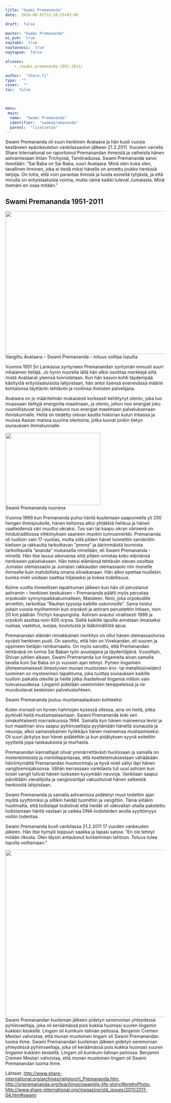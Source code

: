 ```yaml
---
title: "Swami Premananda"
date:  2018-08-01T12:18:25+03:00

draft:  false

master: "Swami Premananda"
ei_pvm:  true
naytakk:  true
naytavuosi:  true
naytapvm:  false

aliases:
    - /swami-premananda-1951-2011/

author:  "share.fi"
type:  ""
cover:  ""
toc:  false


 
menu:
 main:
  name:  "Swami Premananda"
  identifier:  "swamipremananda"
  parent:  "lisatietoa"
---
```

<p class="alustus">Swami Premananda oli suuri henkinen Avataara ja hän kuoli vuosia kestäneen epäoikeutetun vankilassaolon jälkeen 21.2.2011. Vuosien varrella Share International on raportoinut Premanandan ihmeistä ja vaiheista hänen ashramissaan Intian Trichyssä, Tamilnadussa. Swami Premananda sanoi itsestään: ”Sai Baba on Sai Baba, suuri Avataara. Minä olen kuka olen, tavallinen ihminen, joka ei tiedä miksi hänelle on annettu joukko henkisiä lahjoja. On totta, että voin parantaa ihmisiä ja luoda esineitä tyhjästä, ja että minulla on erityislaatuisia voimia, mutta nämä kaikki tulevat Jumalasta. Minä itsenäni en osaa mitään.”</p>
<h2>Swami Premananda 1951-2011</h2>
<p class="aligncenter"><img src="https://sharefi-cdn.sirv.com/sharefi/swami-premananda-kasvokuva.webp" width="550" height="447" alt="" /><br />Vangittu Avataara – Swami Premananda – totuus voittaa lopulta</p>

<p>Vuonna 1951 Sri Lankassa syntyneen Premanandan syntymän ennusti suuri intialainen tietäjä. Jo hyvin nuorella iällä hän alkoi osoittaa merkkejä siitä mistä Avataarat yleensä tunnistetaan. Kun hän kasvoi kohti täydempää käsitystä erityislaatuisista lahjoistaan, hän antoi itsensä enenevässä määrin kohtalonsa täyttäviin tehtäviin ja rooliinsa ihmisten palvelijana.</p>

<p>Avataara on jo määritelmän mukaisesti korkeasti kehittynyt olento, joka tuo muassaan tiettyjä energioita maailmaan, ja olento, johon nuo energiat joko ruumiillistuvat tai joka ankkuroi nuo energiat maailmaan palveluksenaan ihmiskunnalle. Heitä on tiedetty olevan kautta historian kulun Intiassa ja muissa Aasian maissa suurina olentoina, jotka tuovat jonkin tietyn siunauksen ihmiskunnalle.</p>
<p class="alignright"><img src="https://sharefi-cdn.sirv.com/sharefi/swami-premananda-nuorena.jpg" width="299" height="226" alt="" /><br />
Swami Premananda nuorena</p>

<p>Vuonna 1969 kun Premananda puhui häntä kuulemaan saapuneelle yli 200 hengen ihmisjoukolle, hänen kehonsa alkoi yhtäkkiä hehkua ja hänen vaatteidensä väri muuttui okraksi. Tuo sari tai kaapu okran värisenä on hindutraditiossa vihkimyksen saaneen munkin tunnusmerkki. Premananda oli tuolloin vain 17-vuotias, mutta siitä pitäen hänet tunnettiin sanskriitin kielisen ja rakkautta tarkoittavan ”prema” ja äärimmäistä hurmiota tarkoittavalla ”ananda” mukaisella nimellään, eli Swami Premananda -nimellä. Hän itse lausui aikovansa siitä pitäen omistaa koko elämänsä henkiseen palvelukseen. Hän totesi elämänsä tehtävän olevan osoittaa Jumalan olemassaolo ja Jumalan rakkauden olemassaolo niin monelle ihmiselle kuin mahdollista omana elinaikanaan. Hän alkoi opettaa muillekin kuinka mieli voidaan saattaa hiljaiseksi ja kokea todellisuus.</p>

<p>Kolme vuotta ihmeellisen tapahtuman jälkeen kun hän oli perustanut ashramin – henkisen keskuksen – Premananda päätti myös perustaa orpokodin synnyinpaikkakunnalleen, Mataleen. Nimi, joka orpokodille annettiin, tarkoittaa ”Rauhan tyyssija kaikille uskonnoille”. Sama toistui joitain vuosia myöhemmin kun orpokoti ja ashram perustettiin Intiaan, noin 20 km päähän Trichyn kaupungista. Ashram avautui virallisesti 1989 ja orpokoti asuttaa noin 600 orpoa. Siellä kaikille lapsille annetaan ilmaiseksi ruokaa, vaatetus, suojaa, koulutusta ja lääkinnällistä apua.</p>

<p>Premanandan elämän rinnakkainen merkitys on ollut hänen olemassaolonsa syvästi henkinen puoli. On sanottu, että hän on Vivekandan, eli suuren ja oppineen tietäjän reinkarnaatio. On myös sanottu, että Premanandan tehtävänä on toimia Sai Baban työn avustajana ja täydentäjänä. Vuosittain, Shivan juhlien aikaan, Swami Premananda luo lingameita aivan samalla tavalla kuin Sai Baba on jo vuosien ajan tehnyt. Pyhien lingamien (ihmeenomaisesti ilmestyvien munan muotoisten kivi- tai metalliesineiden) luominen on mysteerinen tapahtuma, joka tuottaa siunauksen kaikille tuolloin paikalla oleville ja heille jotka ihastelevat lingamia milloin vain tulevaisuudessa. Lingamit pidetään useimmiten temppeleissä ja ne muodostavat keskeisen palveluskohteen.</p>
<p>Swami Premananda joutuu mustamaalauksen kohteeksi</p>

<p>Kuten monasti on hyvien hahmojen kysessä ollessa, aina on heitä, jotka pyrkivät heitä mustamaalaamaan. Swami Premananda koki sen omakohtaisesti marraskuussa 1994. Samalla kun hänen maineensa levisi ja kun maailman sivu saapui pyhiinvaeltajia pyytämään häneltä siunausta ja neuvoja, alkoi samanaikainen hyökkäys hänen maineensa mustaamiseksi. Oli suuri järkytys kun hänet pidätettiin ja kun pidätyksen syynä esitettiin syytteitä jopa raiskauksista ja murhasta.</p>

<p>Premanandan kannattajat olivat ymmärrettävästi huolissaan ja samalla on mielenkiintoista ja merkillepantavaa, että koettelemuksestaan vähääkään häiriintymättä Premanandan huumorintaju ja hyvä mieli säilyi läpi hänen vangitsemisjaksonsa. Vähän kerrassaan vankilasta tuli uusi ashram kun toiset vangit tulivat hänen luokseen kysymään neuvoja. Vankilaan saapui päivittääin vierailijoita ja vanginvartijat vakuuttuivat hänen selkeistä henkisistä lahjoistaan.</p>

<p>Swami Premananda ja samalla ashramissa pidätetyt muut todettiin ajan myötä syyttömiksi ja siltikin heidät tuomittiin ja vangittiin. Tämä siitäkin huolimatta, että todistajat todistivat että heidät oli väkivallan uhalla pakotettu todistamaan häntä vastaan ja vaikka DNA-todisteiden avulla syyttömyys voitiin todentaa.</p>

<p>Swami Premananda kuoli vankilassa 21.2.2011 17 vuoden vankeuden jälkeen. Hän itse hymyili loppuun saakka ja tapasi sanoa: ”En ole tehnyt mitään rikosta. Olen täysin antautunut korkeimman tahtoon. Totuus tulee lopulta voittamaan.”</p>


<p class="aligncenter"><img src="https://sharefi-cdn.sirv.com/sharefi/swami-premanandan-luoma-lingam-ihme-201104_muistotilaisuus-benjamin-cremen-mestari-vahvistaa-etta%CC%88-munan-muotoinen-lingam-oli-swami-premanandan-luoma-ihme.jpg" width="787" height="523" alt="" /><br />Swami Premanandan kuoleman jälkeen pidetyn seremonian yhteydessä pyhiinvaeltaja, joka oli keräämässä pois kukkia huomasi suuren lingamin kukkien keskellä. Lingam oli kumkum-tahnan peitossa. Benjamin Cremen Mestari vahvistaa, että munan muotoinen lingam oli Swami Premanandan luoma ihme. Swami Premanandan kuoleman jälkeen pidetyn seremonian yhteydessä pyhiinvaeltaja, joka oli keräämässä pois kukkia huomasi suuren lingamin kukkien keskellä. Lingam oli kumkum-tahnan peitossa. Benjamin Cremen Mestari vahvistaa, että munan muotoinen lingam oli Swami Premanandan luoma ihme.</p>

<p>Lähteet: <a class="external" href="//www.share-international.org/archives/religion/rl_Premananda.htm">http://www.share-international.org/archives/religion/rl_Premananda.htm</a>, <a class="external" href="//sripremananda.org/teachings/swamijis-life-story/#prettyPhoto">http://sripremananda.org/teachings/swamijis-life-story/#prettyPhoto</a>, <a class="external" href="//www.share-international.org/magazine/old_issues/2011/2011-04.htm#swami">http://www.share-international.org/magazine/old_issues/2011/2011-04.htm#swami</a></p>